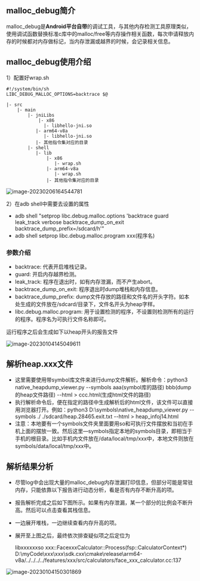 ## malloc_debug简介

malloc_debug是**Android平台自带**的调试工具，与其他内存检测工具原理类似，使用调试函数替换标准c库中的malloc/free等内存操作相关函数，每次申请释放内存的时候都对内存做标记，当内存泄漏或越界的时候，会记录相关信息。

## malloc_debug使用介绍

1）配置好wrap.sh

```shell
#!/system/bin/sh
LIBC_DEBUG_MALLOC_OPTIONS=backtrace $@

```

```shell
|- src
	|- main
		|- jniLibs
			|- x86
		      |- libhello-jni.so
		   |- arm64-v8a
		      |- libhello-jni.so
		   |- 其他指令集对应的目录
		|- shell
		   |- lib
			   |- x86
			      |- wrap.sh
			   |- arm64-v8a
			      |- wrap.sh
			   |- 其他指令集对应的目录
```

![image-20230206164544781](https://hanbabang-1311741789.cos.ap-chengdu.myqcloud.com/Pics/image-20230206164544781.png)

2）在adb shell中需要去设置的属性

- adb shell "setprop libc.debug.malloc.options 'backtrace guard leak_track verbose backtrace_dump_on_exit backtrace_dump_prefix=/sdcard/h'"
- adb shell setprop libc.debug.malloc.program xxx(程序名)

### 参数介绍

- backtrace: 代表开启堆栈记录。
- guard: 开启内存越界检测。
- leak_track: 程序在退出时，如有内存泄漏，而不产生abort。
- backtrace_dump_on_exit: 程序退出时dump堆栈和内存信息。
- backtrace_dump_prefix: dump文件存放的路径和文件名的开头字符。如本处生成的文件放在/sdcard/目录下，文件名开头为heap字样。
- libc.debug.malloc.program: 用于设置检测的程序，不设置则检测所有的运行的程序。程序名为可执行文件名称即可。

运行程序之后会生成如下以heap开头的报告文件

![image-20230104145049611](https://hanbabang-1311741789.cos.ap-chengdu.myqcloud.com/Pics/image-20230104145049611.png)

## 解析heap.xxx文件

- 这里需要使用带symbol库文件来进行dump文件解析。解析命令：python3 native_heapdump_viewer.py --symbols aaa(symbol库的路径) bbb(dump的heap文件路径) --html > ccc.html(生成html文件的路径)
- 执行解析命令后，便在指定的路径中生成解析后的html文件，该文件可以直接用浏览器打开。例如：python3 D:\symbols\native_heapdump_viewer.py --symbols ./ ./sdcard/heap.28465.exit.txt --html > heap_infoj14.html
- 注意：本地要有一个symbols文件夹里面要用so和可执行文件摆放和当初在手机上面的摆放一致。然后这里—symbols指定本地的symbols目录，即相当于手机的根目录。比如手机内文件放在/data/local/tmp/xxx中，本地文件则放在symbols/data/local/tmp/xxx中。

## 解析结果分析

- 尽管log中会出现大量的malloc_debug内存泄漏打印信息，但部分可能是常驻内存，只能依靠以下报告进行动态分析，看是否有内存不断升高的项。

- 报告解析完成之后如下图所示。如果有内存泄漏，某一个部分的比例会不断升高。然后可以点击查看其栈信息。

- 一边展开堆栈，一边继续查看内存升高的项。

- 展开至上图之后，最终依次排查疑似项之后定位为

  libxxxxxxso xxx::FacexxxCalculator::Process(fsp::CalculatorContext*) D:\myCode\xxx\xxx\sdk\.cxx\cmake\release\arm64-v8a/../../../../features/xxx/src/calculators/face_xxx_calculator.cc:137

![image-20230104150301869](https://hanbabang-1311741789.cos.ap-chengdu.myqcloud.com/Pics/image-20230104150301869.png)